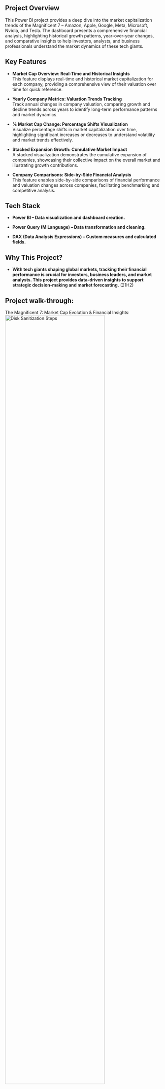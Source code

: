 <h2>Project Overview</h2>
This Power BI project provides a deep dive into the market capitalization trends of the Magnificent 7 – Amazon, Apple, Google, Meta, Microsoft, Nvidia, and Tesla. The dashboard presents a comprehensive financial analysis, highlighting historical growth patterns, year-over-year changes, and comparative insights to help investors, analysts, and business professionals understand the market dynamics of these tech giants.
<br />


## Key Features

- **Market Cap Overview: Real-Time and Historical Insights**  
This feature displays real-time and historical market capitalization for each company, providing a comprehensive view of their valuation over time for quick reference.

- **Yearly Company Metrics: Valuation Trends Tracking**  
Track annual changes in company valuation, comparing growth and decline trends across years to identify long-term performance patterns and market dynamics.

- **% Market Cap Change: Percentage Shifts Visualization**  
Visualize percentage shifts in market capitalization over time, highlighting significant increases or decreases to understand volatility and market trends effectively.

- **Stacked Expansion Growth: Cumulative Market Impact**  
A stacked visualization demonstrates the cumulative expansion of companies, showcasing their collective impact on the overall market and illustrating growth contributions.

- **Company Comparisons: Side-by-Side Financial Analysis**  
This feature enables side-by-side comparisons of financial performance and valuation changes across companies, facilitating benchmarking and competitive analysis.


<h2>Tech Stack </h2>

- <b>Power BI – Data visualization and dashboard creation.</b>

- <b>Power Query (M Language) – Data transformation and cleaning.</b>

- <b>DAX (Data Analysis Expressions) – Custom measures and calculated fields.</b> 


<h2>Why This Project? </h2>

- <b>With tech giants shaping global markets, tracking their financial performance is crucial for investors, business leaders, and market analysts. This project provides data-driven insights to support strategic decision-making and market forecasting.</b> (21H2)

<h2>Project walk-through:</h2>

The Magnificent 7: Market Cap Evolution & Financial Insights: <br/>
<img src="https://i.imgur.com/1ULswwn.png" height="80%" width="80%" alt="Disk Sanitization Steps"/>
<br />
<br />

The Magnificent 7: Market Cap Evolution & Financial Insights in the period of 2000-2004: <br/>
<img src="https://i.imgur.com/2m02XQ2.png" height="80%" width="80%" alt="Disk Sanitization Steps"/>
<br />
<br />

The Magnificent 7: Market Cap Evolution & Financial Insights in the period of 2020-2024: <br/>
<img src="https://i.imgur.com/2m02XQ2.png" height="80%" width="80%" alt="Disk Sanitization Steps"/>
<br />
<br />


<!--
 ```diff
- text in red
+ text in green
! text in orange
# text in gray
@@ text in purple (and bold)@@
```
--!>

